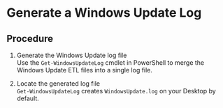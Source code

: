 # Generate a Windows Update Log

## Procedure

1) Generate the Windows Update log file  
Use the `Get-WindowsUpdateLog` cmdlet in PowerShell to merge the Windows Update ETL files into a single log file.

2) Locate the generated log file  
`Get-WindowsUpdateLog` creates `WindowsUpdate.log` on your Desktop by default.

